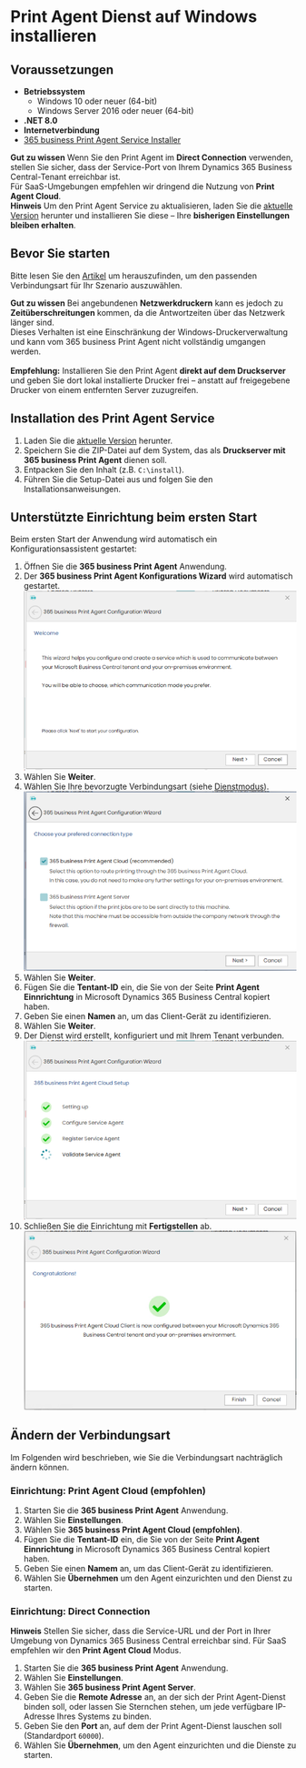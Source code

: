 # Print Agent Dienst auf Windows installieren

## Voraussetzungen

- **Betriebssystem**
  - Windows 10 oder neuer (64-bit)
  - Windows Server 2016 oder neuer (64-bit)
- **.NET 8.0**
- **Internetverbindung**
- [365 business Print Agent Service Installer](https://365businessapi.com/api/SoftwareDownload?AppId=c2e7d99c-d3c6-4ecc-9c6b-7be4048b41a9)

<div class="alert alert-notice">
    <i class="fa-duotone fa-solid fa-lightbulb fa-xl"></i>
    <strong>Gut zu wissen</strong>
	Wenn Sie den Print Agent im <b>Direct Connection</b> verwenden, stellen Sie sicher, dass der Service-Port von Ihrem Dynamics 365 Business Central-Tenant erreichbar ist.<br>
	Für SaaS-Umgebungen empfehlen wir dringend die Nutzung von <strong>Print Agent Cloud</strong>.
</div>

<div class="alert alert-info">
    <i class="fa-duotone fa-solid fa-circle-info fa-xl"></i>
    <strong>Hinweis</strong>
	Um den Print Agent Service zu aktualisieren, laden Sie die <a href="https://365businessapi.com/api/SoftwareDownload?AppId=c2e7d99c-d3c6-4ecc-9c6b-7be4048b41a9">aktuelle Version</a> herunter und installieren Sie diese – Ihre <b>bisherigen Einstellungen bleiben erhalten</b>.
</div>

## Bevor Sie starten

Bitte lesen Sie den [Artikel](print-agent-whatis.md#architektur) um herauszufinden, um den passenden Verbindungsart für Ihr Szenario auszuwählen.

<div class="alert alert-notice">
    <i class="fa-duotone fa-solid fa-lightbulb fa-xl"></i>
    <strong>Gut zu wissen</strong>
	Bei angebundenen <b>Netzwerkdruckern</b> kann es jedoch zu <b>Zeitüberschreitungen</b> kommen, da die Antwortzeiten über das Netzwerk länger sind.<br>
	Dieses Verhalten ist eine Einschränkung der Windows-Druckerverwaltung und kann vom 365 business Print Agent nicht vollständig umgangen werden.<br><br>
	<b>Empfehlung:</b> Installieren Sie den Print Agent <b>direkt auf dem Druckserver</b> und geben Sie dort lokal installierte Drucker frei – anstatt auf freigegebene Drucker von einem entfernten Server zuzugreifen.
</div>

## Installation des Print Agent Service

 1. Laden Sie die [aktuelle Version](https://365businessapi.com/api/SoftwareDownload?AppId=c2e7d99c-d3c6-4ecc-9c6b-7be4048b41a9) herunter.
 2. Speichern Sie die ZIP-Datei auf dem System, das als **Druckserver mit 365 business Print Agent** dienen soll.
 3. Entpacken Sie den Inhalt (z.B. `C:\install`).
 4. Führen Sie die Setup-Datei aus und folgen Sie den Installationsanweisungen.

## Unterstützte Einrichtung beim ersten Start

Beim ersten Start der Anwendung wird automatisch ein Konfigurationsassistent gestartet:

 1. Öffnen Sie die **365 business Print Agent** Anwendung.
 2. Der **365 business Print Agent Konfigurations Wizard** wird automatisch gestartet.<br>
 ![Schritt1 1](/assets/images/365-business-print-agent/7fce036f0be32ae6276110bb38a0abc8f5b967f91b12364a4ba2c58292c2ace8.png)  
 3. Wählen Sie **Weiter**.
 4. Wählen Sie Ihre bevorzugte Verbindungsart (siehe [Dienstmodus](print-agent-whatis.md#architektur)).<br>
 ![Schritt 2](/assets/images/365-business-print-agent/c43ddc32c15333a24a27400b82d42c2511fe4f269bea578756a371f35b0e946d.png)  
 5. Wählen Sie **Weiter**.
 6. Fügen Sie die **Tentant-ID** ein, die Sie von der Seite **Print Agent Einnrichtung** in Microsoft Dynamics 365 Business Central kopiert haben.
 7. Geben Sie einen **Namen** an, um das Client-Gerät zu identifizieren.
 8. Wählen Sie **Weiter**.
 9. Der Dienst wird erstellt, konfiguriert und mit Ihrem Tenant verbunden.<br>
 ![Schritt 4](/assets/images/365-business-print-agent/61c0bdbed1a0465a3106089a86114b982c3d707fff7c245fc775988092e0dcf3.png)
 10. Schließen Sie die Einrichtung mit **Fertigstellen** ab.<br> 
 ![Schritt 5](/assets/images/365-business-print-agent/8f5fed48cbf63384f8984bd97134af87bd0bc11ddaeaeedebb56b60e6124e6d8.png)  

## Ändern der Verbindungsart

Im Folgenden wird beschrieben, wie Sie die Verbindungsart nachträglich ändern können.

### Einrichtung: Print Agent Cloud (empfohlen)

 1. Starten Sie die **365 business Print Agent** Anwendung.
 2. Wählen Sie **Einstellungen**.
 3. Wählen Sie **365 business Print Agent Cloud (empfohlen)**.
 4. Fügen Sie die **Tentant-ID** ein, die Sie von der Seite **Print Agent Einnrichtung** in Microsoft Dynamics 365 Business Central kopiert haben.
 5. Geben Sie einen **Namem** an, um das Client-Gerät zu identifizieren.
 6. Wählen Sie **Übernehmen** um den Agent einzurichten und den Dienst zu starten.
 

### Einrichtung: Direct Connection

<div class="alert alert-info">
    <i class="fa-duotone fa-solid fa-circle-info fa-xl"></i>
    <strong>Hinweis</strong>
	Stellen Sie sicher, dass die Service-URL und der Port in Ihrer Umgebung von Dynamics 365 Business Central erreichbar sind.  
	Für SaaS empfehlen wir den <b>Print Agent Cloud</b> Modus.
</div>

 1. Starten Sie die **365 business Print Agent** Anwendung.
 2. Wählen Sie **Einstellungen**.
 3. Wählen Sie **365 business Print Agent Server**.
 4. Geben Sie die **Remote Adresse** an, an der sich der Print Agent-Dienst binden soll, oder lassen Sie Sternchen stehen, um jede verfügbare IP-Adresse Ihres Systems zu binden.
 5. Geben Sie den **Port** an, auf dem der Print Agent-Dienst lauschen soll (Standardport `60000`).
 6. Wählen Sie **Übernehmen**, um den Agent einzurichten und die Dienste zu starten.
